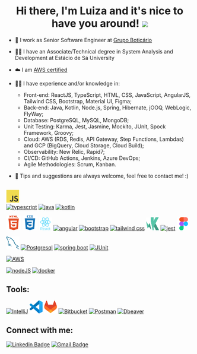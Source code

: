 <h1 align="center">Hi there, I'm Luiza and it's nice to have you around! <img src="https://media.tenor.com/Wx9IEmZZXSoAAAAj/hi.gif" width="30px"></h1>   
 
- :briefcase: I work as Senior Software Engineer at [Grupo Boticário](https://www.linkedin.com/company/grupo-boticario)
- :woman_student: I have an Associate/Technical degree in System Analysis and Development at Estácio de Sá University
- :cloud: I am [AWS certified](https://www.credly.com/badges/4291f152-ba0a-475b-b271-3915adbaa027/linked_in_profile)
- :woman_technologist: I have experience and/or knowledge in:

    - Front-end: ReactJS, TypeScript, HTML, CSS, JavaScript, AngularJS, Tailwind CSS, Bootstrap, Material UI, Figma;
    - Back-end: Java, Kotlin, Node.js, Spring, Hibernate, jOOQ, WebLogic, FlyWay;
    - Database: PostgreSQL, MySQL, MongoDB;
    - Unit Testing: Karma, Jest, Jasmine, Mockito, JUnit, Spock Framework, Groovy;
    - Cloud: AWS (RDS, Redis, API Gateway, Step Functions, Lambdas) and GCP (BigQuery, Cloud Storage, Cloud Build);
    - Observability: New Relic, Rapid7;
    - CI/CD: GitHub Actions, Jenkins, Azure DevOps;
    - Agile Methodologies: Scrum, Kanban.

- :thought_balloon: Tips and suggestions are always welcome, feel free to contact me! :) 

##

<a href="https://developer.mozilla.org/en-US/docs/Web/JavaScript" target="_blank"> <img src="https://raw.githubusercontent.com/devicons/devicon/master/icons/javascript/javascript-original.svg" alt="javascript" width="35" height="35"/></a>	
<a href="https://www.typescriptlang.org" target="_blank"> <img src="https://cdn.jsdelivr.net/gh/devicons/devicon/icons/typescript/typescript-original.svg" alt="typescript" width="35" height="35"/></a>
<a href="https://www.java.com/pt-BR/" target="_blank"> <img src="https://cdn.jsdelivr.net/gh/devicons/devicon/icons/java/java-original.svg" alt="java" width="35" height="35"/></a>
<a href="https://kotlinlang.org/" target="_blank"> <img src="https://cdn.jsdelivr.net/gh/devicons/devicon@latest/icons/kotlin/kotlin-original.svg" alt="kotlin" width="35" height="35"/></a>

<a href="https://developer.mozilla.org/en-US/docs/Web/HTML" target="_blank"> <img alt="HTML5-icon" width="40" height="40" src="https://github.com/devicons/devicon/blob/master/icons/html5/html5-plain-wordmark.svg"></a>
<a href="https://developer.mozilla.org/en-US/docs/Web/CSS" target="_blank"> <img alt="CSS3-icon" width="40" height="40" src="https://github.com/devicons/devicon/blob/master/icons/css3/css3-plain-wordmark.svg"></a>
<a href="https://reactjs.org/" target="_blank"> <img src="https://raw.githubusercontent.com/devicons/devicon/master/icons/react/react-original-wordmark.svg" alt="reactJS" width="35" height="35"/></a>
<a href="https://angular.io" target="_blank"> <img src="https://cdn.jsdelivr.net/gh/devicons/devicon/icons/angularjs/angularjs-plain.svg" alt="angular" width="35" height="35"/></a>
<a href="https://getbootstrap.com" target="_blank"> <img src="https://cdn.jsdelivr.net/gh/devicons/devicon@latest/icons/bootstrap/bootstrap-original.svg" alt="bootstrap" width="35" height="35"/></a>
<a href="https://tailwindcss.com/" target="_blank"> <img src="https://cdn.jsdelivr.net/gh/devicons/devicon@latest/icons/tailwindcss/tailwindcss-original.svg" alt="tailwind css" width="35" height="35"/></a>
<a href="https://karma-runner.github.io/latest/index.html" target="_blank"> <img src="https://github.com/devicons/devicon/blob/master/icons/karma/karma-original.svg" alt="karma" width="35" height="35"/></a>
<a href="https://jestjs.io/" target="_blank"> <img src="https://cdn.jsdelivr.net/gh/devicons/devicon@latest/icons/jest/jest-plain.svg" alt="jest" width="35" height="35"/></a>
<a href="https://www.figma.com" target="_blank"> <img src="https://github.com/devicons/devicon/blob/master/icons/figma/figma-original.svg" alt="figma" width="35" height="35"/></a>

<a href="https://www.mysql.com" target="_blank"> <img src="https://github.com/devicons/devicon/blob/master/icons/mysql/mysql-original.svg" alt="mysql" width="35" height="35"/></a>
<a href="https://www.postgresql.org/" target="_blank"> <img src="https://cdn.jsdelivr.net/gh/devicons/devicon@latest/icons/postgresql/postgresql-original.svg" alt="Postgresql" width="35" height="35"/></a>
<a href="https://spring.io/projects/spring-boot/" target="_blank"> <img src="https://cdn.jsdelivr.net/gh/devicons/devicon/icons/spring/spring-original.svg" alt="spring boot" width="35" height="35"/></a>
<a href="https://junit.org/junit5/" target="_blank"> <img src="https://cdn.jsdelivr.net/gh/devicons/devicon@latest/icons/junit/junit-original.svg" alt="JUnit" width="35" height="35"/></a>

<a href="https://aws.amazon.com/" target="_blank"> <img src="https://cdn.jsdelivr.net/gh/devicons/devicon@latest/icons/amazonwebservices/amazonwebservices-original-wordmark.svg" alt="AWS" width="35" height="35"></a>  

<a href="https://nodejs.org/en/" target="_blank"> <img src="https://cdn.jsdelivr.net/gh/devicons/devicon/icons/nodejs/nodejs-plain-wordmark.svg" alt="nodeJS" width="35" height="35"/></a>
<a href="https://www.docker.com/" target="_blank"> <img src="https://cdn.jsdelivr.net/gh/devicons/devicon@latest/icons/docker/docker-original.svg" alt="docker" width="35" height="35"/></a>

## Tools:
<a href="https://www.jetbrains.com/pt-br/idea/" target="_blank"> <img src="https://upload.wikimedia.org/wikipedia/commons/9/9c/IntelliJ_IDEA_Icon.svg" alt="IntelliJ" width="35" height="35"/></a>
<a href="https://code.visualstudio.com" target="_blank"> <img src="https://github.com/devicons/devicon/blob/master/icons/vscode/vscode-original.svg" alt="VSCode" width="35" height="35"/></a> 
<a href="https://about.gitlab.com" target="_blank"> <img src="https://github.com/devicons/devicon/blob/master/icons/gitlab/gitlab-original.svg" alt="GitLab" width="35" height="35"/></a>
<a href="https://bitbucket.org/" target="_blank"> <img src="https://cdn.jsdelivr.net/gh/devicons/devicon@latest/icons/bitbucket/bitbucket-original.svg" alt="Bitbucket" width="35" height="35"/></a>
<a href="https://www.postman.com/" target="_blank"> <img src="https://cdn.jsdelivr.net/gh/devicons/devicon@latest/icons/postman/postman-original.svg" alt="Postman" width="35" height="35"/></a>
<a href="https://dbeaver.io/download/" target="_blank"> <img src="https://cdn.jsdelivr.net/gh/devicons/devicon@latest/icons/dbeaver/dbeaver-original.svg" alt="Dbeaver" width="35" height="35"/></a>

## Connect with me:
[![Linkedin Badge](https://img.shields.io/badge/-LinkedIn-0077B5?style=for-the-badge&logo=Linkedin&logoColor=white)](https://www.linkedin.com/in/luizabchagas/) 
[![Gmail Badge](https://img.shields.io/badge/-Gmail-db4a39?style=for-the-badge&logo=Gmail&logoColor=white)](mailto:luizachagas92@gmail.com) 

<!--
**luizabchagas/luizabchagas** is a ✨ _special_ ✨ repository because its `README.md` (this file) appears on your GitHub profile.

Here are some ideas to get you started:

- 🔭 I’m currently working on ...
- 🌱 I’m currently learning ...
- 👯 I’m looking to collaborate on ...
- 🤔 I’m looking for help with ...
- 💬 Ask me about ...
- 📫 How to reach me: ...
- 😄 Pronouns: ...
- ⚡ Fun fact: ...
-->
  
